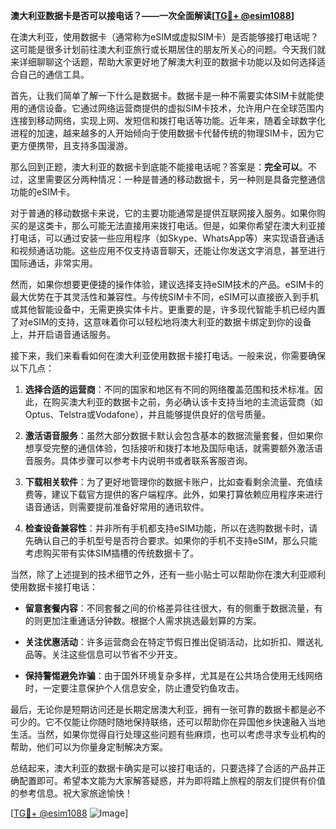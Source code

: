 **澳大利亚数据卡是否可以接电话？——一次全面解读[[TG💪+ @esim1088](https://t.me/s/esim1088)]**

在澳大利亚，使用数据卡（通常称为eSIM或虚拟SIM卡）是否能够接打电话呢？这可能是很多计划前往澳大利亚旅行或长期居住的朋友所关心的问题。今天我们就来详细聊聊这个话题，帮助大家更好地了解澳大利亚的数据卡功能以及如何选择适合自己的通信工具。

首先，让我们简单了解一下什么是数据卡。数据卡是一种不需要实体SIM卡就能使用的通信设备。它通过网络运营商提供的虚拟SIM卡技术，允许用户在全球范围内连接到移动网络，实现上网、发短信和拨打电话等功能。近年来，随着全球数字化进程的加速，越来越多的人开始倾向于使用数据卡代替传统的物理SIM卡，因为它更方便携带，且支持多国漫游。

那么回到正题，澳大利亚的数据卡到底能不能接电话呢？答案是：**完全可以**。不过，这里需要区分两种情况：一种是普通的移动数据卡，另一种则是具备完整通信功能的eSIM卡。

对于普通的移动数据卡来说，它的主要功能通常是提供互联网接入服务。如果你购买的是这类卡，那么可能无法直接用来拨打电话。但是，如果你希望在澳大利亚接打电话，可以通过安装一些应用程序（如Skype、WhatsApp等）来实现语音通话和视频通话功能。这些应用不仅支持语音聊天，还能让你发送文字消息，甚至进行国际通话，非常实用。

然而，如果你想要更便捷的操作体验，建议选择支持eSIM技术的产品。eSIM卡的最大优势在于其灵活性和兼容性。与传统SIM卡不同，eSIM可以直接嵌入到手机或其他智能设备中，无需更换实体卡片。更重要的是，许多现代智能手机已经内置了对eSIM的支持，这意味着你可以轻松地将澳大利亚的数据卡绑定到你的设备上，并开启语音通话服务。

接下来，我们来看看如何在澳大利亚使用数据卡接打电话。一般来说，你需要确保以下几点：

1. **选择合适的运营商**：不同的国家和地区有不同的网络覆盖范围和技术标准。因此，在购买澳大利亚的数据卡之前，务必确认该卡支持当地的主流运营商（如Optus、Telstra或Vodafone），并且能够提供良好的信号质量。

2. **激活语音服务**：虽然大部分数据卡默认会包含基本的数据流量套餐，但如果你想享受完整的通信体验，包括接听和拨打本地及国际电话，就需要额外激活语音服务。具体步骤可以参考卡内说明书或者联系客服咨询。

3. **下载相关软件**：为了更好地管理你的数据卡账户，比如查看剩余流量、充值续费等，建议下载官方提供的客户端程序。此外，如果打算依赖应用程序来进行语音通话，则需要提前准备好常用的通讯软件。

4. **检查设备兼容性**：并非所有手机都支持eSIM功能，所以在选购数据卡时，请先确认自己的手机型号是否符合要求。如果你的手机不支持eSIM，那么只能考虑购买带有实体SIM插槽的传统数据卡了。

当然，除了上述提到的技术细节之外，还有一些小贴士可以帮助你在澳大利亚顺利使用数据卡接打电话：

- **留意套餐内容**：不同套餐之间的价格差异往往很大，有的侧重于数据流量，有的则更加注重通话分钟数。根据个人需求挑选最划算的方案。
  
- **关注优惠活动**：许多运营商会在特定节假日推出促销活动，比如折扣、赠送礼品等。关注这些信息可以节省不少开支。

- **保持警惕避免诈骗**：由于国外环境复杂多样，尤其是在公共场合使用无线网络时，一定要注意保护个人信息安全，防止遭受钓鱼攻击。

最后，无论你是短期访问还是长期定居澳大利亚，拥有一张可靠的数据卡都是必不可少的。它不仅能让你随时随地保持联络，还可以帮助你在异国他乡快速融入当地生活。当然，如果你觉得自行处理这些问题有些麻烦，也可以考虑寻求专业机构的帮助，他们可以为你量身定制解决方案。

总结起来，澳大利亚的数据卡确实是可以接打电话的，只要选择了合适的产品并正确配置即可。希望本文能为大家解答疑惑，并为即将踏上旅程的朋友们提供有价值的参考信息。祝大家旅途愉快！

[[TG💪+ @esim1088](https://t.me/s/esim1088) ![Image](https://i.postimg.cc/4NQfJmqS/Snipaste-2025-05-13-00-14-12.png)]